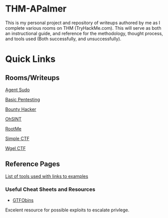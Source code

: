 ﻿# THM-APalmer

This is my personal project and repository of writeups authored by me as I complete various rooms on THM (TryHackMe.com). This will serve as both an instructional guide, and reference for the methodology, thought process, and tools used (Both successfully, and unsuccessfully).

# Quick Links

## Rooms/Writeups

[Agent Sudo](https://github.com/alex-palmer616/THM-APalmer/tree/main/Rooms/agent_sudo#agent-sudo)

[Basic Pentesting](https://github.com/alex-palmer616/THM-APalmer/tree/main/Rooms/basic_pentesting#basic-pentesting)

[Bounty Hacker](https://github.com/alex-palmer616/THM-APalmer/tree/main/Rooms/bounty_hacker)

[OhSINT](https:github.com/alex-palmer616/THM-APalmer/tree/main/Rooms/OhSINT)

[RootMe](https://github.com/alex-palmer616/THM-APalmer/tree/main/Rooms/rootme#rootme)

[Simple CTF](https://github.com/alex-palmer616/THM-APalmer/tree/main/Rooms/simple_ctf)

[Wgel CTF](/Rooms/Wgel_CTF)

##  Reference Pages

[List of tools used with links to examples](https://github.com/alex-palmer616/THM-APalmer/blob/main/tools%20used%20by%20task/README.md)

### Useful Cheat Sheets and Resources

- [GTFObins](https://gtfobins.github.io/)

Excelent resource for possible exploits to escalate privlege.


